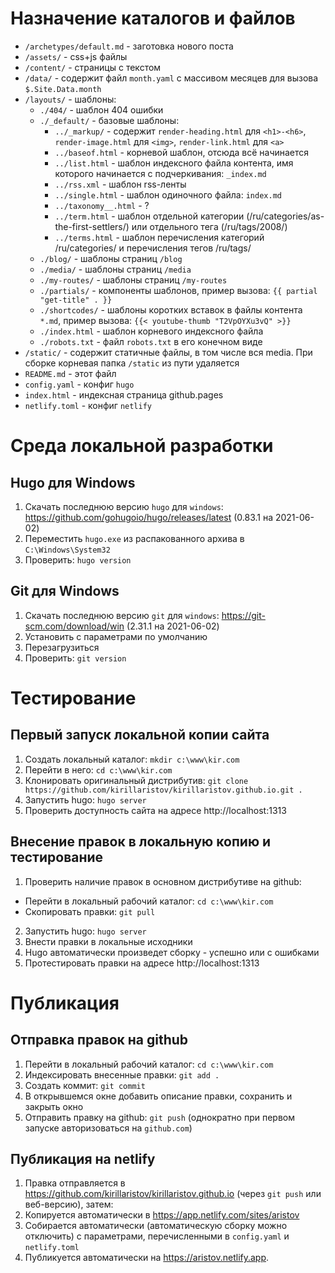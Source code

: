 # Назначение каталогов и файлов

* `/archetypes/default.md` - заготовка нового поста
* `/assets/` - сss+js файлы
* `/content/` - страницы с текстом
* `/data/` - содержит файл `month.yaml` с массивом месяцев для вызова `$.Site.Data.month`
* `/layouts/` - шаблоны:
  * `./404/` - шаблон 404 ошибки
  * `./_default/` - базовые шаблоны:
    * `../_markup/` - содержит `render-heading.html` для `<h1>-<h6>`, `render-image.html` для `<img>`, `render-link.html` для `<a>`
    * `../baseof.html` - корневой шаблон, отсюда всё начинается
    * `../list.html` - шаблон индексного файла контента, имя которого начинается с подчеркивания: `_index.md`
    * `../rss.xml` - шаблон rss-ленты
    * `../single.html` - шаблон одиночного файла: `index.md`
    * `../taxonomy__.html` - ?
    * `../term.html` - шаблон отдельной категории (/ru/categories/as-the-first-settlers/) или отдельного тега (/ru/tags/2008/)
    * `../terms.html` - шаблон перечисления категорий /ru/categories/ и перечисления тегов /ru/tags/
  * `./blog/` - шаблоны страниц `/blog`
  * `./media/` - шаблоны страниц `/media`
  * `./my-routes/` - шаблоны страниц `/my-routes`
  * `./partials/` - компоненты шаблонов, пример вызова: `{{ partial "get-title" . }}`
  * `./shortcodes/` - шаблоны коротких вставок в файлы контента `*.md`, пример вызова: `{{< youtube-thumb "T2VpOYXu3vQ" >}}`
  * `./index.html` - шаблон корневого индексного файла
  * `./robots.txt` - файл `robots.txt` в его конечном виде
* `/static/` - содержит статичные файлы, в том числе вся media. При сборке корневая папка `/static` из пути удаляется
* `README.md` - этот файл
* `config.yaml` - конфиг `hugo`
* `index.html` - индексная страница github.pages
* `netlify.toml` - конфиг `netlify`


# Среда локальной разработки

## Hugo для Windows

1. Скачать последнюю версию `hugo` для `windows`: https://github.com/gohugoio/hugo/releases/latest (0.83.1 на 2021-06-02)
2. Переместить `hugo.exe` из распакованного архива в `C:\Windows\System32`
3. Проверить: `hugo version`

## Git для Windows

1. Скачать последнюю версию `git` для `windows`: https://git-scm.com/download/win (2.31.1 на 2021-06-02)
2. Установить с параметрами по умолчанию
3. Перезагрузиться
4. Проверить: `git version`


# Тестирование

## Первый запуск локальной копии сайта

1. Создать локальный каталог: `mkdir c:\www\kir.com`
2. Перейти в него: `cd c:\www\kir.com`
3. Клонировать оригинальный дистрибутив: `git clone https://github.com/kirillaristov/kirillaristov.github.io.git .`
4. Запустить hugo: `hugo server`
5. Проверить доступность сайта на адресе http://localhost:1313

## Внесение правок в локальную копию и тестирование

1. Проверить наличие правок в основном дистрибутиве на github:
  * Перейти в локальный рабочий каталог: `cd c:\www\kir.com`
  * Скопировать правки: `git pull`
2. Запустить hugo: `hugo server`
3. Внести правки в локальные исходники
4. Hugo автоматически произведет сборку - успешно или с ошибками
5. Протестировать правки на адресе http://localhost:1313


#  Публикация

## Отправка правок на github

1. Перейти в локальный рабочий каталог: `cd c:\www\kir.com`
2. Индексировать внесенные правки: `git add .`
3. Создать коммит: `git commit`
4. В открывшемся окне добавить описание правки, сохранить и закрыть окно
5. Отправить правку на github: `git push` (однократно при первом запуске авторизоваться на `github.com`)

## Публикация на netlify

1. Правка отправляется в https://github.com/kirillaristov/kirillaristov.github.io (через `git push` или веб-версию), затем:
2. Копируется автоматически в https://app.netlify.com/sites/aristov
3. Собирается автоматически (автоматическую сборку можно отключить) с параметрами, перечисленными в `config.yaml` и `netlify.toml`
4. Публикуется автоматически на https://aristov.netlify.app.
